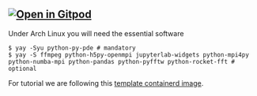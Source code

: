 ## [![Open in Gitpod](https://gitpod.io/button/open-in-gitpod.svg)](https://gitpod.io#/https://github.com/cpp-review-dune/python-pde)

Under Arch Linux you will need the essential software

```console
$ yay -Syu python-py-pde # mandatory
$ yay -S ffmpeg python-h5py-openmpi jupyterlab-widgets python-mpi4py python-numba-mpi python-pandas python-pyfftw python-rocket-fft # optional
```

For tutorial we are following this [template containerd image](https://github.com/cpp-review-dune/introductory-review/blob/main/src/Docker/jupyter-python-py-pde.Dockerfile).